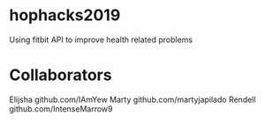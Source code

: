 # hophacks2019
Using fitbit API to improve health related problems

# Collaborators
Elijsha github.com/IAmYew
Marty github.com/martyjapilado
Rendell github.com/IntenseMarrow9
